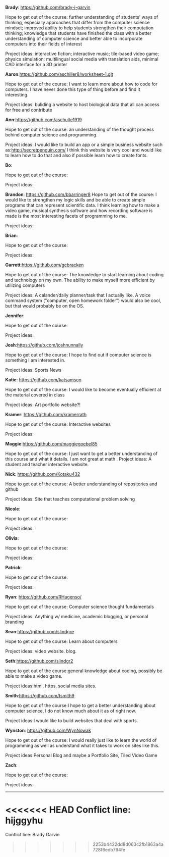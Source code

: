 **Brady**: https://github.com/brady-j-garvin

Hope to get out of the course: further understanding of students' ways of thinking, especially approaches that differ from the computer science mindset; improved ability to help students strengthen their computation thinking; knowledge that students have finished the class with a better understanding of computer science and better able to incorporate computers into their fields of interest

Project ideas: interactive fiction; interactive music; tile-based video game; physics simulation; multilingual social media with translation aids, minimal CAD interface for a 3D printer

**Aaron**:https://github.com/aschiller8/worksheet-1.git

Hope to get out of the course: I want to learn more about how to code for computers. I have never done this type of thing before and find it interesting.

Project ideas: buliding a website to host biological data that all can access for free and contribute

**Ann**:https://github.com/aschulte1919

Hope to get out of the course: an understanding of the thought process behind computer science and programming.

Project ideas: I would like to build an app or a simple business website such as:http://secretpenguin.com/ I think this website is very cool and would like to learn how to do that and also if possible learn how to create fonts.

**Bo**:

Hope to get out of the course:

Project ideas:

**Brandon**:
https://github.com/bbarringer8
Hope to get out of the course: I would like to strengthen my logic skills and be able to create simple programs that can represent scientific data. I think learning how to make a video game, musical synthesis software and how recording software is made is the most interesting facets of programming to me. 

Project ideas:

**Brian**:

Hope to get out of the course:

Project ideas:

**Garrett**:https://github.com/gcbracken

Hope to get out of the course: The knowledge to start learning about coding and technology on my own.  The ability to make myself more efficient by utilizing computers

Project ideas: A calander/daily planner/task that I actually like.  A voice command system ("computer, open homework folder") would also be cool, but that would probably be on the OS.

**Jennifer**:

Hope to get out of the course:

Project ideas:

**Josh**:https://github.com/joshnunnally

Hope to get out of the course: I hope to find out if computer science is something I am interested in.

Project ideas: Sports News

**Katie**: https://github.com/katsamson

Hope to get out of the course: I would like to become eventually efficient at the material covered in class

Project ideas: Art portfolio website?!

**Kramer**: https://github.com/kramerrath

Hope to get out of the course: Interactive websites

Project ideas:

**Maggie**:https://github.com/maggiegoebel85

Hope to get out of the course:
I just want to get a better understanding of this course and what it details. I am not great at math .
Project ideas: A student and teacher interactive website.

**Nick**: https://github.com/Kotaku432

Hope to get out of the course: A better understanding of repositories and github

Project ideas: Site that teaches computational problem solving

**Nicole**:

Hope to get out of the course:

Project ideas:

**Olivia**:

Hope to get out of the course:

Project ideas:

**Patrick**:

Hope to get out of the course:

Project ideas:

**Ryan**: https://github.com/RHagenso/

Hope to get out of the course: Computer science thought fundamentals

Project ideas: Anything w/ medicine, academic blogging, or personal branding

**Sean**:https://github.com/slindgre

Hope to get out of the course: Learn about computers

Project ideas: video website. blog. 

**Seth**:https://github.com/slindgr2

Hope to get out of the course:general knowledge about coding, possibly be able to make a video game.

Project ideas:html, https, social media sites.

**Smith**:https://github.com/tsmith9

Hope to get out of the course:I hope to get a better understanding about computer science, I do not know much about it as of right now.

Project ideas:I would like to build websites that deal with sports. 

**Wynston**: https://github.com/WynNowak

Hope to get out of the course: I would really just like to learn the world of programming as well as understand what it takes to work on sites like this. 

Project ideas:Personal Blog and maybe a Portfolio Site, Tiled Video Game

**Zach**:

Hope to get out of the course:

Project ideas:

--------

<<<<<<< HEAD
Conflict line: hijggyhu
=======
Conflict line: Brady Garvin

>>>>>>> 2253b4422dd8d063c2fb1863a4a728f6edb794fe
